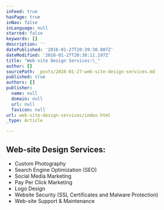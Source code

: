 ```yaml
---
inFeed: true
hasPage: true
inNav: false
inLanguage: null
starred: false
keywords: []
description: ''
datePublished: '2016-01-27T20:39:30.807Z'
dateModified: '2016-01-27T20:38:11.197Z'
title: "Web-site Design Services:\_"
author: []
sourcePath: _posts/2016-01-27-web-site-design-services.md
published: true
authors: []
publisher:
  name: null
  domain: null
  url: null
  favicon: null
url: web-site-design-services/index.html
_type: Article

---
```

## Web-site Design Services: 

* Custom Photography 
* Search Engine Optimization (SEO) 
* Social Media Marketing 
* Pay Per Click Marketing 
* Logo Design 
* Website Security (SSL Certificates and Malware Protection) 
* Web-site Support & Maintenance